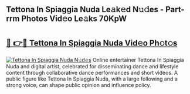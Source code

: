 ## Tettona In Spiaggia Nuda Le𝚊k𝚎d N𝚞𝚍es - Part-rrm Photos Vid𝚎o Le𝚊ks 70KpW

# <h2><a href="http://fbfmm0.evod.top/?m=Tettona+In+Spiaggia+Nuda">🔗 👉🔴 Tettona In Spiaggia Nuda Vid𝚎o Ph𝚘t𝚘s</a></h2>

[![Tettona In Spiaggia Nuda N𝚞d𝚎s](https://i.imgur.com/8V9OHl7.gif)](http://fbfmm0.evod.top/?m=Tettona+In+Spiaggia+Nuda)
Online entertainer Tettona In Spiaggia Nuda and digital artist, celebrated for disseminating dance and lifestyle content through collaborative dance performances and short videos. A public figure like Tettona In Spiaggia Nuda, with a large following and a strong voice, can shape public opinion and influence policy. 
